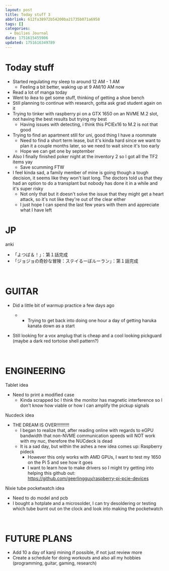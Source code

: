 ```yaml
---
layout: post
title: Today stuff 3
abbrlink: 612fa38972b54200ba21735b071a6958
tags: []
categories:
  - Dailies Journal
date: 1751615455906
updated: 1751616349789
---
```


# Today stuff

- Started regulating my sleep to around 12 AM - 1 AM
  - Feeling a bit better, waking up at 9 AM/10 AM now
- Read a lot of manga today
- Went to ikea to get some stuff, thinking of getting a shoe bench
- Still planning to continue with research, gotta ask grad student again on it
- Trying to tinker with raspberry pi on a GTX 1650 on an NVME M.2 slot, not having the best results but trying my best
  - Having issues with detecting, i think this PCIEx16 to M.2 is not that good
- Trying to find an apartment still for uni, good thing I have a roommate
  - Need to find a short term lease, but it's kinda hard since we want to plan it a couple months later, so we need to wait since it's too early
  - Hope we can get one by september
- Also I finally finished poker night at the inventory 2 so I got all the TF2 items yay
  - Save scumming FTW
- I feel kinda sad, a family member of mine is going though a tough decision, it seems like they won't last long. The doctors told us that they had an option to do a transplant but nobody has done it in a while and it's super risky
  - Not only that but it doesn't solve the issue that they might get a heart attack, so it's not like they're out of the clear either
  - I just hope I can spend the last few years with them and appreciate what I have left

# JP

anki

- 「よつば＆！」：第１話完成
- 「ジョジョの奇妙な冒険：ステイるーぼルーラン」：第１話完成

 

# GUITAR

- Did a little bit of warmup practice a few days ago

  - - Trying to get back into doing one hour a day of getting haruka kanata down as a start
- Still looking for a vox amplug that is cheap and a cool looking pickguard (maybe a dark red tortoise shell pattern?)

 

# ENGINEERING

Tablet idea

- Need to print a modified case
  - Kinda scrapped bc I think the monitor has magnetic interference so I don't know how viable or how I can amplify the pickup signals

Nucdeck idea

- THE DREAM IS OVER!!!!!!!!!!
  - I began to realize that, after reading online with regards to eGPU bandwidth that non-NVME communication speeds will NOT work with my nuc, therefore the NUCdeck is dead
  - It is a sad day, but within the ashes a new idea comes up: Raspberry pideck
    - However this only works with AMD GPUs, I want to test my 1650 on the Pi 5 and see how it goes
    - I want to learn how to make drivers so I might try getting into helping this github out: <https://github.com/geerlingguy/raspberry-pi-pcie-devices>

Nixie tube pocketwatch idea

- Need to do model and pcb
- I bought a hotplate and a microsolder, I can try desoldering or testing which tube burnt out on the clock and look into making the pocketwatch

 

# FUTURE PLANS

- Add 10 a day of kanji mining if possible, if not just review more
- Create a schedule for doing workouts and also all my hobbies (programming, guitar, gaming, research)
